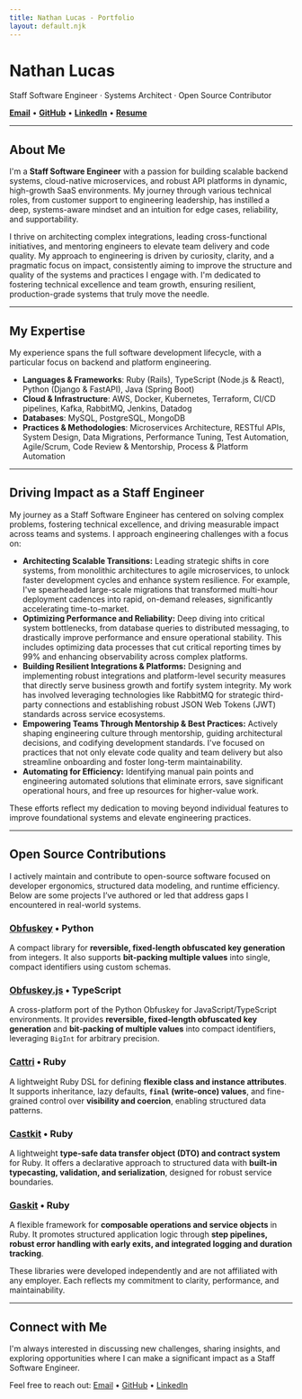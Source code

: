 ```yaml
---
title: Nathan Lucas - Portfolio
layout: default.njk
---
```


# Nathan Lucas

Staff Software Engineer · Systems Architect · Open Source Contributor

**[Email](mailto:nlucas@bnlucas.com)** • **[GitHub](https://github.com/bnlucas)** • **[LinkedIn](https://linkedin.com/in/bnlucas88)** • **[Resume](/resume/)**

---

## About Me

I'm a **Staff Software Engineer** with a passion for building scalable backend systems, cloud-native microservices, and robust API platforms in dynamic, high-growth SaaS environments. My journey through various technical roles, from customer support to engineering leadership, has instilled a deep, systems-aware mindset and an intuition for edge cases, reliability, and supportability.

I thrive on architecting complex integrations, leading cross-functional initiatives, and mentoring engineers to elevate team delivery and code quality. My approach to engineering is driven by curiosity, clarity, and a pragmatic focus on impact, consistently aiming to improve the structure and quality of the systems and practices I engage with. I'm dedicated to fostering technical excellence and team growth, ensuring resilient, production-grade systems that truly move the needle.

---

## My Expertise

My experience spans the full software development lifecycle, with a particular focus on backend and platform engineering.

* **Languages & Frameworks**: Ruby (Rails), TypeScript (Node.js & React), Python (Django & FastAPI), Java (Spring Boot)
* **Cloud & Infrastructure**: AWS, Docker, Kubernetes, Terraform, CI/CD pipelines, Kafka, RabbitMQ, Jenkins, Datadog
* **Databases**: MySQL, PostgreSQL, MongoDB
* **Practices & Methodologies**: Microservices Architecture, RESTful APIs, System Design, Data Migrations, Performance Tuning, Test Automation, Agile/Scrum, Code Review & Mentorship, Process & Platform Automation

---

## Driving Impact as a Staff Engineer

My journey as a Staff Software Engineer has centered on solving complex problems, fostering technical excellence, and driving measurable impact across teams and systems. I approach engineering challenges with a focus on:

* **Architecting Scalable Transitions:** Leading strategic shifts in core systems, from monolithic architectures to agile microservices, to unlock faster development cycles and enhance system resilience. For example, I've spearheaded large-scale migrations that transformed multi-hour deployment cadences into rapid, on-demand releases, significantly accelerating time-to-market.
* **Optimizing Performance and Reliability:** Deep diving into critical system bottlenecks, from database queries to distributed messaging, to drastically improve performance and ensure operational stability. This includes optimizing data processes that cut critical reporting times by 99% and enhancing observability across complex platforms.
* **Building Resilient Integrations & Platforms:** Designing and implementing robust integrations and platform-level security measures that directly serve business growth and fortify system integrity. My work has involved leveraging technologies like RabbitMQ for strategic third-party connections and establishing robust JSON Web Tokens (JWT) standards across service ecosystems.
* **Empowering Teams Through Mentorship & Best Practices:** Actively shaping engineering culture through mentorship, guiding architectural decisions, and codifying development standards. I've focused on practices that not only elevate code quality and team delivery but also streamline onboarding and foster long-term maintainability.
* **Automating for Efficiency:** Identifying manual pain points and engineering automated solutions that eliminate errors, save significant operational hours, and free up resources for higher-value work.

These efforts reflect my dedication to moving beyond individual features to improve foundational systems and elevate engineering practices.

---

## Open Source Contributions

I actively maintain and contribute to open-source software focused on developer ergonomics, structured data modeling, and runtime efficiency. Below are some projects I’ve authored or led that address gaps I encountered in real-world systems.

### [Obfuskey](https://github.com/bnlucas/obfuskey) • Python

A compact library for **reversible, fixed-length obfuscated key generation** from integers. It also supports **bit-packing multiple values** into single, compact identifiers using custom schemas.

### [Obfuskey.js](https://github.com/bnlucas/obfuskey-js) • TypeScript

A cross-platform port of the Python Obfuskey for JavaScript/TypeScript environments. It provides **reversible, fixed-length obfuscated key generation** and **bit-packing of multiple values** into compact identifiers, leveraging `BigInt` for arbitrary precision.

### [Cattri](https://github.com/bnlucas/cattri) • Ruby

A lightweight Ruby DSL for defining **flexible class and instance attributes**. It supports inheritance, lazy defaults, **`final` (write-once) values**, and fine-grained control over **visibility and coercion**, enabling structured data patterns.

### [Castkit](https://github.com/bnlucas/castkit) • Ruby

A lightweight **type-safe data transfer object (DTO) and contract system** for Ruby. It offers a declarative approach to structured data with **built-in typecasting, validation, and serialization**, designed for robust service boundaries.

### [Gaskit](https://github.com/bnlucas/gaskit) • Ruby

A flexible framework for **composable operations and service objects** in Ruby. It promotes structured application logic through **step pipelines, robust error handling with early exits, and integrated logging and duration tracking**.

These libraries were developed independently and are not affiliated with any employer. Each reflects my commitment to clarity, performance, and maintainability.

---

## Connect with Me

I'm always interested in discussing new challenges, sharing insights, and exploring opportunities where I can make a significant impact as a Staff Software Engineer.

Feel free to reach out: [Email](mailto:nlucas@bnlucas.com) • [GitHub](https://github.com/bnlucas) • [LinkedIn](https://linkedin.com/in/bnlucas88)
